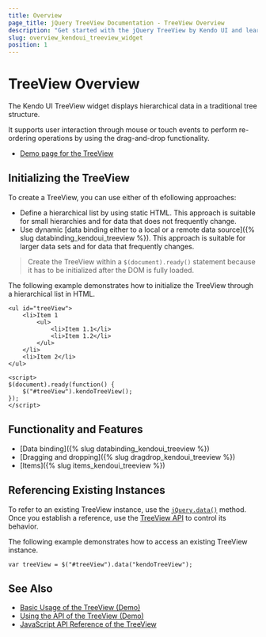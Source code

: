 ```yaml
---
title: Overview
page_title: jQuery TreeView Documentation - TreeView Overview
description: "Get started with the jQuery TreeView by Kendo UI and learn how to initialize the widget and use its events."
slug: overview_kendoui_treeview_widget
position: 1
---
```


# TreeView Overview

The Kendo UI TreeView widget displays hierarchical data in a traditional tree structure.

It supports user interaction through mouse or touch events to perform re-ordering operations by using the drag-and-drop functionality.

* [Demo page for the TreeView](https://demos.telerik.com/kendo-ui/treeview/index)

## Initializing the TreeView

To create a TreeView, you can use either of th efollowing approaches:
* Define a hierarchical list by using static HTML. This approach is suitable for small hierarchies and for data that does not frequently change.
* Use dynamic [data binding either to a local or a remote data source]({% slug databinding_kendoui_treeview %}). This approach is suitable for larger data sets and for data that frequently changes.

> Create the TreeView within a `$(document).ready()` statement because it has to be initialized after the DOM is fully loaded.

The following example demonstrates how to initialize the TreeView through a hierarchical list in HTML.

    <ul id="treeView">
        <li>Item 1
            <ul>
                <li>Item 1.1</li>
                <li>Item 1.2</li>
            </ul>
        </li>
        <li>Item 2</li>
    </ul>

    <script>
    $(document).ready(function() {
        $("#treeView").kendoTreeView();
    });
    </script>

## Functionality and Features

* [Data binding]({% slug databinding_kendoui_treeview %})
* [Dragging and dropping]({% slug dragdrop_kendoui_treeview %})
* [Items]({% slug items_kendoui_treeview %})

## Referencing Existing Instances

To refer to an existing TreeView instance, use the [`jQuery.data()`](https://api.jquery.com/jQuery.data/) method. Once you establish a reference, use the [TreeView API](/api/javascript/ui/treeview) to control its behavior.

The following example demonstrates how to access an existing TreeView instance.

    var treeView = $("#treeView").data("kendoTreeView");

## See Also

* [Basic Usage of the TreeView (Demo)](https://demos.telerik.com/kendo-ui/treeview/index)
* [Using the API of the TreeView (Demo)](https://demos.telerik.com/kendo-ui/treeview/api)
* [JavaScript API Reference of the TreeView](/api/javascript/ui/treeview)
